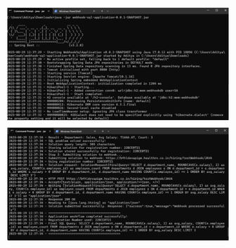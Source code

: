 ![Screenshot 2025-08-29 130517](https://raw.githubusercontent.com/adityasai233/sql-app/main/Desktop/Screenshot%202025-08-29%20130517.png)

![Screenshot 2025-08-29 125444](https://raw.githubusercontent.com/adityasai233/sql-app/main/Desktop/Screenshot%202025-08-29%20125444.png)

